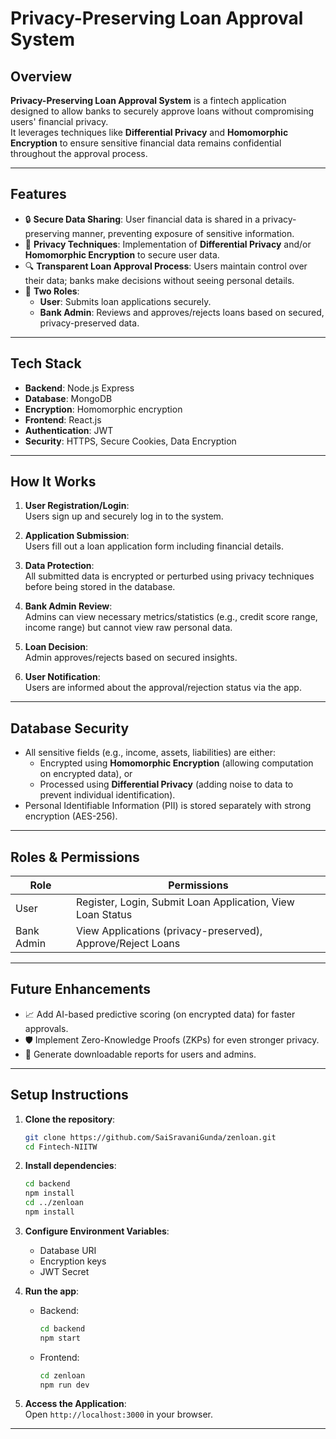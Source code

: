 



# Privacy-Preserving Loan Approval System

## Overview

**Privacy-Preserving Loan Approval System** is a fintech application designed to allow banks to securely approve loans without compromising users' financial privacy.  
It leverages techniques like **Differential Privacy** and **Homomorphic Encryption** to ensure sensitive financial data remains confidential throughout the approval process.

---

## Features

- 🔒 **Secure Data Sharing**: User financial data is shared in a privacy-preserving manner, preventing exposure of sensitive information.
- 🧠 **Privacy Techniques**: Implementation of **Differential Privacy** and/or **Homomorphic Encryption** to secure user data.
- 🔍 **Transparent Loan Approval Process**: Users maintain control over their data; banks make decisions without seeing personal details.
- 🏦 **Two Roles**:
  - **User**: Submits loan applications securely.
  - **Bank Admin**: Reviews and approves/rejects loans based on secured, privacy-preserved data.

---

## Tech Stack

- **Backend**: Node.js  Express 
- **Database**: MongoDB 
- **Encryption**: Homomorphic encryption 
- **Frontend**: React.js 
- **Authentication**: JWT 
- **Security**: HTTPS, Secure Cookies, Data Encryption

---

## How It Works

1. **User Registration/Login**:  
   Users sign up and securely log in to the system.

2. **Application Submission**:  
   Users fill out a loan application form including financial details.

3. **Data Protection**:  
   All submitted data is encrypted or perturbed using privacy techniques before being stored in the database.

4. **Bank Admin Review**:  
   Admins can view necessary metrics/statistics (e.g., credit score range, income range) but cannot view raw personal data.

5. **Loan Decision**:  
   Admin approves/rejects based on secured insights.

6. **User Notification**:  
   Users are informed about the approval/rejection status via the app.

---

## Database Security

- All sensitive fields (e.g., income, assets, liabilities) are either:
  - Encrypted using **Homomorphic Encryption** (allowing computation on encrypted data), or
  - Processed using **Differential Privacy** (adding noise to data to prevent individual identification).
- Personal Identifiable Information (PII) is stored separately with strong encryption (AES-256).

---



## Roles & Permissions

| Role        | Permissions                                                  |
| ----------- | ------------------------------------------------------------- |
| User        | Register, Login, Submit Loan Application, View Loan Status    |
| Bank Admin  | View Applications (privacy-preserved), Approve/Reject Loans   |

---

## Future Enhancements

- 📈 Add AI-based predictive scoring (on encrypted data) for faster approvals.
- 🛡️ Implement Zero-Knowledge Proofs (ZKPs) for even stronger privacy.
- 📄 Generate downloadable reports for users and admins.

---

## Setup Instructions

1. **Clone the repository**:
   ```bash
   git clone https://github.com/SaiSravaniGunda/zenloan.git
   cd Fintech-NIITW
   ```

2. **Install dependencies**:
   ```bash
   cd backend
   npm install
   cd ../zenloan
   npm install
   ```

3. **Configure Environment Variables**:
   - Database URI
   - Encryption keys
   - JWT Secret
   

4. **Run the app**:
   - Backend:
     ```bash
     cd backend
     npm start
     ```
   - Frontend:
     ```bash
     cd zenloan
     npm run dev
     ```

5. **Access the Application**:  
   Open `http://localhost:3000` in your browser.

---



